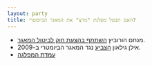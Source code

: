 ```yaml
---
layout: party
title: האם תבטל מפלגת "מרצ" את המאגר הביומטרי?
---
```


* מנחם הורוביץ [השתתף בהצעת חוק לביטול המאגר](http://www.mako.co.il/nexter-archive/Article-5a73491c10e6631006.htm).
* אילן גילאון
  [הצביע](https://oknesset.org/vote/652/) נגד המאגר הביומטרי ב-2009.
* <i class="fa fa-envelope"></i> [עמדת המפלגה](../docs/meretz-aya.png)
